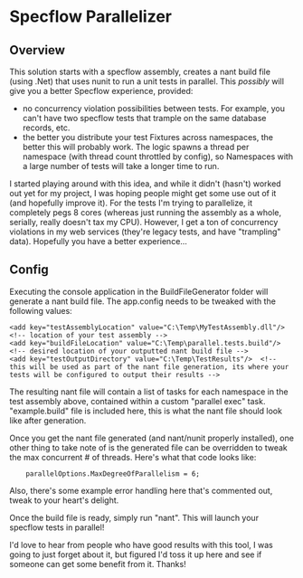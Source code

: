# Specflow Parallelizer

## Overview
This solution starts with a specflow assembly, creates a nant build file (using .Net) that uses nunit to run a unit tests in parallel.  This *possibly* will give you a better Specflow experience, provided:

* no concurrency violation possibilities between tests.  For example, you can't have two specflow tests that trample on the same database records, etc.
* the better you distribute your test Fixtures across namespaces, the better this will probably work.  The logic spawns a thread per namespace (with thread count throttled by config), so Namespaces with a large number of tests will take a longer time to run.

I started playing around with this idea, and while it didn't (hasn't) worked out yet for my project, I was hoping people might get some use out of it (and hopefully improve it).  For the tests I'm trying to parallelize, it completely pegs 8 cores (whereas just running the assembly as a whole, serially, really doesn't tax my CPU).  However, I get a ton of concurrency violations in my web services (they're legacy tests, and have "trampling" data).  Hopefully you have a better experience...

## Config

Executing the console application in the BuildFileGenerator folder will generate a nant build file.  The app.config needs to be tweaked with the following values:

    <add key="testAssemblyLocation" value="C:\Temp\MyTestAssembly.dll"/>  <!-- location of your test assembly -->
    <add key="buildFileLocation" value="C:\Temp\parallel.tests.build"/>  <!-- desired location of your outputted nant build file -->
    <add key="testOutputDirectory" value="C:\Temp\TestResults"/>  <!-- this will be used as part of the nant file generation, its where your tests will be configured to output their results -->

The resulting nant file will contain a list of tasks for each namespace in the test assembly above, contained within a custom "parallel exec" task.  "example.build" file is included here, this is what the nant file should look like after generation. 

Once you get the nant file generated (and nant/nunit properly installed), one other thing to take note of is the generated file can be overridden to tweak the max concurrent # of threads.  Here's what that code looks like:

```
	parallelOptions.MaxDegreeOfParallelism = 6;
```

Also, there's some example error handling here that's commented out, tweak to your heart's delight.

Once the build file is ready,  simply run "nant".  This will launch your specflow tests in parallel!

I'd love to hear from people who have good results with this tool, I was going to just forget about it, but figured I'd toss it up here and see if someone can get some benefit from it.  Thanks!